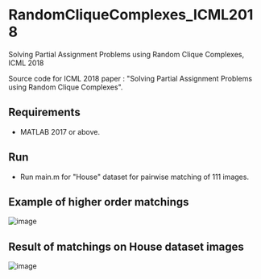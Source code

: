 # RandomCliqueComplexes_ICML2018
Solving Partial Assignment Problems using Random Clique Complexes, ICML 2018

Source code for ICML 2018 paper : "Solving Partial Assignment Problems using Random Clique Complexes".

## **Requirements**
- MATLAB 2017 or above.

## **Run**
- Run main.m for "House" dataset for pairwise matching of 111 images.
## **Example of higher order matchings**
![image](https://user-images.githubusercontent.com/15656698/63844577-170d1c00-c9a6-11e9-927f-99886ea86a21.png)
## **Result of matchings on House dataset images**
![image](https://user-images.githubusercontent.com/15656698/63844422-d2818080-c9a5-11e9-8243-b72977b9e92c.png)
